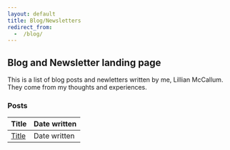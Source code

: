 ```yaml
---
layout: default
title: Blog/Newsletters
redirect_from:
  -  /blog/
---
```


## Blog and Newsletter landing page

This is a list of blog posts and newletters written by me, Lillian McCallum. They come from my thoughts and experiences.

### Posts

| Title                               | Date written |
| ----------------------------------- | ------------ |
| [Title](Title.html) | Date written |

